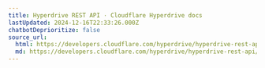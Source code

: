 ```yaml
---
title: Hyperdrive REST API · Cloudflare Hyperdrive docs
lastUpdated: 2024-12-16T22:33:26.000Z
chatbotDeprioritize: false
source_url:
  html: https://developers.cloudflare.com/hyperdrive/hyperdrive-rest-api/
  md: https://developers.cloudflare.com/hyperdrive/hyperdrive-rest-api/index.md
---
```


